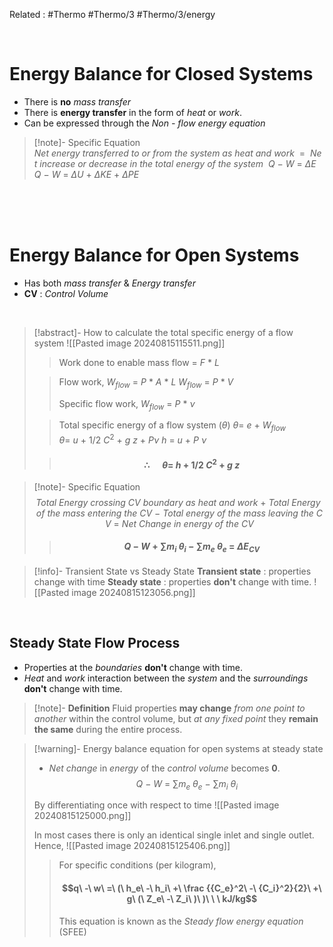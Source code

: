 Related : #Thermo #Thermo/3 #Thermo/3/energy

<br>

# Energy Balance for Closed Systems
- There is **no** *mass transfer*
- There is **energy transfer** in the form of *heat* or *work*.
- Can be expressed through the *Non - flow energy equation*

>[!note]- Specific Equation
>${Net\ energy\ transferred\ to\ or\ from\ the\ system\ as\ heat\ and\ work\ }\ =\  {\ Net\ increase\ or\ decrease\ in\ the\ total\ energy\ of\ the\ system\ }$
>$Q\ -\ W\ =\ \Delta E$
>$Q\ -\ W\ =\ \Delta U\ +\ \Delta KE\ +\ \Delta PE$

<br>
<br>
<br>

# Energy Balance for Open Systems
- Has both *mass transfer* & *Energy transfer*
- **CV** : *Control Volume*

<br>

>[!abstract]- How to calculate the total specific energy of a flow system
>![[Pasted image 20240815115511.png]]
>> Work done to enable mass flow $=\ F\ *\ L$
>
>> Flow work,
>>  $W_{flow}\ =\ P\ *\ A\ *\ L$
>> $W_{flow}\ =\ P\ *\ V$
>> 
>> Specific flow work, 
>> $W_{flow}\ =\ P\ *\ \nu$
>
>>Total specific energy of a flow system ($\theta$)
>>$\theta =\ e\ +\ W_{flow}$
>>$\theta =\ u\ +\ 1/2\ C^2\ +\ g\ z\ +\ P \nu$
>>$h\ =\ u\ +\ P\ \nu$
>
>>#### $$\therefore \ \ \ \ \ \ \theta =\ h\ +\ 1/2\ C^2\ +\ g\ z$$


>[!note]- Specific Equation
>$$Total\ Energy\ crossing\ CV\ boundary\ as\ heat\ and\ work\ +\ Total\ Energy\ of\ the\ mass\ entering\ the\ CV\ -\ Total\ energy\ of\ the\ mass\ leaving\ the\ CV\ =\ Net\ Change\ in\ energy\ of\ the\ CV$$
>
>>#### $$Q\ -\ W\ +\ \sum {m_i\ \theta_i}\ -\ \sum {m_e\ \theta_e}\ =\ \Delta E_{CV}$$

>[!info]- Transient State vs Steady State
**Transient state** : properties change with time
**Steady state** : properties **don't** change with time.
>![[Pasted image 20240815123056.png]]

<br>

## Steady State Flow Process
- Properties at the *boundaries* **don't** change with time.
- *Heat* and *work* interaction between the *system* and the *surroundings* **don't** change with time.

>[!note]- **Definition**
>Fluid properties **may change** *from one point to another* within the control volume, but *at any fixed point* they **remain the same** during the entire process.

>[!warning]-  Energy balance equation for open systems at steady state
>- *Net change* in *energy* of the *control volume* becomes **0**.
> $$Q\ -\ W\ =\ \sum {m_e\ \theta_e}\ -\ \sum {m_i\ \theta_i}$$
> 
> By differentiating once with respect to time
> ![[Pasted image 20240815125000.png]]
> 
> In most cases there is only an identical single inlet and single outlet.
> Hence,
>  ![[Pasted image 20240815125406.png]]
> 
>> For specific conditions (per kilogram),
>>#### $$q\ -\ w\ =\ (\ h_e\ -\ h_i\ +\ \frac {{C_e}^2\ -\ {C_i}^2}{2}\ +\ g\ (\ Z_e\ -\ Z_i\ )\ )\ \ \ kJ/kg$$
>>This equation is known as the *Steady flow energy equation* (SFEE)





